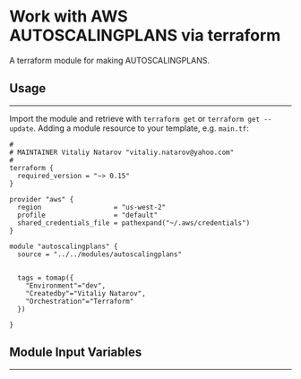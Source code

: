 # Work with AWS AUTOSCALINGPLANS via terraform

A terraform module for making AUTOSCALINGPLANS.


## Usage
----------------------
Import the module and retrieve with ```terraform get``` or ```terraform get --update```. Adding a module resource to your template, e.g. `main.tf`:

```
#
# MAINTAINER Vitaliy Natarov "vitaliy.natarov@yahoo.com"
#
terraform {
  required_version = "~> 0.15"
}

provider "aws" {
  region                  = "us-west-2"
  profile                 = "default"
  shared_credentials_file = pathexpand("~/.aws/credentials")
}

module "autoscalingplans" {
  source = "../../modules/autoscalingplans"


  tags = tomap({
    "Environment"="dev",
    "Createdby"="Vitaliy Natarov",
    "Orchestration"="Terraform"
  })

}
```

## Module Input Variables
----------------------
